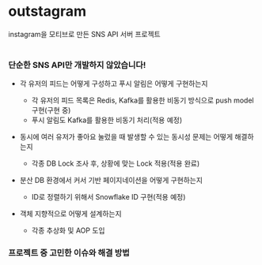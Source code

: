 # outstagram
instagram을 모티브로 만든 SNS API 서버 프로젝트
<br>
<br>
### 단순한 SNS API만 개발하지 않았습니다!
- 각 유저의 피드는 어떻게 구성하고 푸시 알림은 어떻게 구현하는지
    - 각 유저의 피드 목록은 Redis, Kafka를 활용한 비동기 방식으로 push model 구현(구현 중)
    - 푸시 알림도 Kafka를 활용한 비동기 처리(적용 예정)

- 동시에 여러 유저가 좋아요 눌렀을 때 발생할 수 있는 동시성 문제는 어떻게 해결하는지
    - 각종 DB Lock 조사 후, 상황에 맞는 Lock 적용(적용 완료)
- 분산 DB 환경에서 커서 기반 페이지네이션을 어떻게 구현하는지
    - ID로 정렬하기 위해서 Snowflake ID 구현(적용 예정)
- 객체 지향적으로 어떻게 설계하는지
    - 각종 추상화 및 AOP 도입

 ### 프로젝트 중 고민한 이슈와 해결 방법
 
